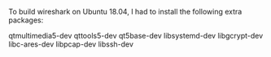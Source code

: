 To build wireshark on Ubuntu 18.04, I had to install the following extra packages:

qtmultimedia5-dev qttools5-dev qt5base-dev libsystemd-dev libgcrypt-dev libc-ares-dev libpcap-dev libssh-dev
